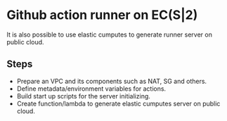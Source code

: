 # Github action runner on EC(S|2)

It is also possible to use elastic cumputes to generate runner server on public cloud.

## Steps

- Prepare an VPC and its components such as NAT, SG and others.
- Define metadata/environment variables for actions.
- Build start up scripts for the server initializing.
- Create function/lambda to generate elastic cumputes server on public cloud.
